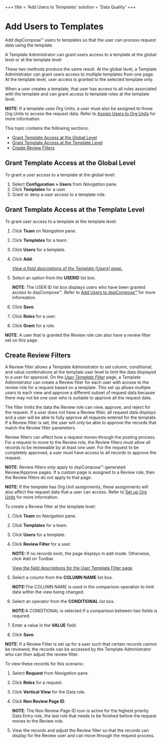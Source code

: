 +++
title = 'Add Users to Templates'
solution = 'Data Quality'
+++

# Add Users to Templates

Add dspCompose™ users to templates so that the user can process request
data using the template.

A Template Administrator can grant users access to a template at the
global level or at the template level:

These two methods produce the same result. At the global level, a
Template Administrator can grant users access to multiple templates from
one page. At the template level, user access is granted to the selected
template only.

When a user creates a template, that user has access to all roles
associated with the template and can grant access to template roles at
the template level.

**NOTE**: If a template uses Org Units, a user must also be assigned to
those Org Units to access the request data. Refer to [Assign Users to
Org Units](Set_up_Org_Units.htm#Assign_Users_to_Org_Units) for more
information.

This topic contains the following sections:

  - [Grant Template Access at the Global
    Level](#Grant_Template_Access_at_the_Global_Level)
  - [Grant Template Access at the Template
    Level](#Grant_Template_Access_at_the_Template_Level)
  - [Create Review
Filters](#Create_Review_Filters)

## <span id="Grant_Template_Access_at_the_Global_Level"></span>Grant Template Access at the Global Level

To grant a user access to a template at the global level:

1.  Select **Configuration \> Users** from *Navigation
    <span style="font-style: normal;">pane</span>*.
2.  Click **Templates** for a user.
3.  Grant or deny a user access to a template
role.

## <span id="Grant_Template_Access_at_the_Template_Level"></span>Grant Template Access at the Template Level

To grant user access to a template at the template level:

1.  Click **Team** on *Navigation
    <span style="font-style: normal;">p</span><span style="font-style: normal;">ane</span>*.

2.  Click **Templates** for a team.

3.  Click **Users** for a template.

4.  Click **Add**.
    
    *[View a field descriptions of the Template (Users)
    page.](../Page_Desc/Template_Users_H.htm)*

5.  Select an option from the **USERID** list box.
    
    **NOTE**: The USER ID list box displays users who have been granted
    access to dspCompose™. Refer to [Add Users to
    dspCompose™](../Config/Add_Users_to_dspCompose.htm) for more
    information.

6.  Click **Save**.

7.  Click **Roles** for a user.

8.  Click **Grant** for a role.

**NOTE**: A user that is granted the Review role can also have a review
filter set on this page.

## <span id="Create_Review_Filters"></span>Create Review Filters

A Review filter allows a Template Administrator to set column,
conditional, and value combinations at the template user level to limit
the data displayed to a user for approval. On the *[*User Template
Filter*](../Page_Desc/User_Template_Filter.htm)* page, a Template
Administrator can create a Review filter for each user with access to
the review role for a request based on a template. This set up allows
multiple users to each view and approve a different subset of request
data because there may not be one user who is suitable to approve all
the request data.

The filter limits the data the Review role can view, approve, and reject
for the request. If a user does not have a Review filter, all request
data displays and a user will be able to fully approve all requests
entered for the template. If a Review filter is set, the user will only
be able to approve the records that match the Review filter parameters.

Review filters can affect how a request moves through the posting
process. For a request to move to the Review role, the Review filters
must allow all records to be reviewable by at least one user. For the
request to be completely approved, a user must have access to all
records to approve the request.

**NOTE**: Review filters only apply to dspCompose™-generated
Review/Approve pages. If a custom page is assigned to a Review role,
then the Review filters do not apply to that page.

**NOTE**: If the template has Org Unit assignments, these assignments
will also affect the request data that a user can access. Refer to [Set
up Org Units](Set_up_Org_Units.htm) for more information.

To create a Review filter at the template level:

1.  Click **Team** on *Navigation
    <span style="font-style: normal;">pane</span>*.

2.  Click **Templates** for a team.

3.  Click **Users** for a template.

4.  Click **Review Filter** for a user.
    
    <span style="font-weight: bold;">NOTE:</span> If no records exist,
    the page displays in add mode. Otherwise, click Add on Toolbar.
    
    [View the field descriptions for the User Template Filter
    page](../Page_Desc/User_Template_Filter.htm)

5.  Select a column from the **COLUMN NAME** list box.
    
    <span style="font-weight: bold;">NOTE:</span>The COLUMN NAME is used
    in the comparison operation to limit data within the view being
    changed.  

6.  Select an operator from the **CONDITIONAL** list box.
    
    <span style="font-weight: bold;">NOTE:</span>A CONDITIONAL is
    selected if a comparison between two fields is required.

7.  Enter a value in the **VALUE** field.

8.  Click **Save**.

**NOTE**: If a Review Filter is set up for a user such that certain
records cannot be reviewed, the records can be accessed by the Template
Administrator who can then adjust the review filter.

To view these records for this scenario:

1.  Select **Request** from *Navigation
    <span style="font-style: normal;">pane</span>*.

2.  Click **Roles** for a request.

3.  Click **Vertical View** for the Data role.

4.  Click **Non Review Page ID**.
    
    <span style="font-weight: bold;">NOTE</span>: The Non Review Page ID
    icon is active for the highest priority Data Entry role, the last
    role that needs to be finished before the request moves to the
    Review role.

5.  View the records and adjust the Review filter so that the records
    can display for the Review user and can move through the request
    process.
